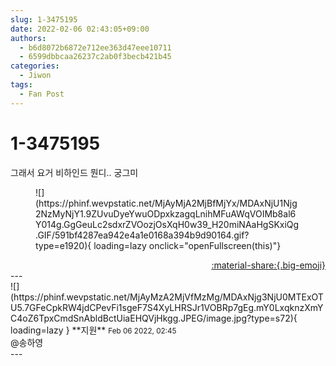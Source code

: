 ```yaml
---
slug: 1-3475195
date: 2022-02-06 02:43:05+09:00
authors:
  - b6d8072b6872e712ee363d47eee10711
  - 6599dbbcaa26237c2ab0f3becb421b45
categories:
  - Jiwon
tags:
  - Fan Post
---
```


# 1-3475195

<div class="post-container" markdown="1">
<div class="content-container md-sidebar__scrollwrap" markdown="1">

그래서 요거 비하인드 뭔디.. 궁그미
<figure markdown="1">
![](https://phinf.wevpstatic.net/MjAyMjA2MjBfMjYx/MDAxNjU1Njg2NzMyNjY1.9ZUvuDyeYwuODpxkzagqLnihMFuAWqVOIMb8al6Y014g.GgGeuLc2sdxrZVOozjOsXqH0w39_H20miNAaHgSKxiQg.GIF/591bf4287ea942e4a1e0168a394b9d90164.gif?type=e1920){ loading=lazy onclick="openFullscreen(this)"}
</figure>


</div>
</div>

<div style="text-align: right;" markdown="1">
<a href="https://weverse.io/fromis9/fanpost/1-3475195" style="text-align: right;">:material-share:{.big-emoji}</a>
</div>
---

<div class="comments-container md-sidebar__scrollwrap" markdown="1">
<div class="comment" markdown="1">
<div class='id-container' markdown="1">
![](https://phinf.wevpstatic.net/MjAyMzA2MjVfMzMg/MDAxNjg3NjU0MTExOTU5.7GFeCpkRW4jdCPevFi1sgeF7S4XyLHRSJr1VOBRp7gEg.mY0LxqknzXmYC4oZ6TpxCmdSnAbldBctUiaEHQVjHkgg.JPEG/image.jpg?type=s72){ loading=lazy }
**<span class="artist">지원</span>** <small>Feb 06 2022, 02:45</small><br>
</div>
<div class='comment-body' markdown="1">
@송하영
</div>
</div>
</div>
---
